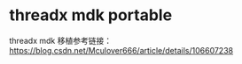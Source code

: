 # threadx mdk portable

threadx mdk 移植参考链接：https://blog.csdn.net/Mculover666/article/details/106607238
